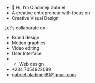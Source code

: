 - 👋 Hi, I’m Oladimeji Gabriel
- A creative entrepreneur with focus on
- Creative Visual Design

Let's collaborate on
- Brand design
- Motion graphics
- Video editing
- User Interface
- - Web design
- +234 7054922089
- gabriel.oladimeji81@gmail.com


